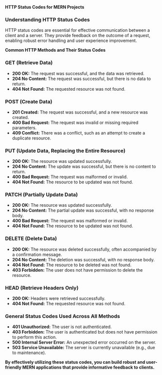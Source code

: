 **HTTP Status Codes for MERN Projects**

### Understanding HTTP Status Codes

HTTP status codes are essential for effective communication between a client and a server. They provide feedback on the outcome of a request, enabling robust error handling and user experience improvement.

**Common HTTP Methods and Their Status Codes**

### GET (Retrieve Data)
* **200 OK:** The request was successful, and the data was retrieved.
* **204 No Content:** The request was successful, but there is no data to return.
* **404 Not Found:** The requested resource was not found.

### POST (Create Data)
* **201 Created:** The request was successful, and a new resource was created.
* **400 Bad Request:** The request was invalid or missing required parameters.
* **409 Conflict:** There was a conflict, such as an attempt to create a duplicate resource.

### PUT (Update Data, Replacing the Entire Resource)
* **200 OK:** The resource was updated successfully.
* **204 No Content:** The update was successful, but there is no content to return.
* **400 Bad Request:** The request was malformed or invalid.
* **404 Not Found:** The resource to be updated was not found.

### PATCH (Partially Update Data)
* **200 OK:** The resource was updated successfully.
* **204 No Content:** The partial update was successful, with no response body.
* **400 Bad Request:** The request was malformed or invalid.
* **404 Not Found:** The resource to be updated was not found.

### DELETE (Delete Data)
* **200 OK:** The resource was deleted successfully, often accompanied by a confirmation message.
* **204 No Content:** The deletion was successful, with no response body.
* **404 Not Found:** The resource to be deleted was not found.
* **403 Forbidden:** The user does not have permission to delete the resource.

### HEAD (Retrieve Headers Only)
* **200 OK:** Headers were retrieved successfully.
* **404 Not Found:** The requested resource was not found.

### General Status Codes Used Across All Methods
* **401 Unauthorized:** The user is not authenticated.
* **403 Forbidden:** The user is authenticated but does not have permission to perform this action.
* **500 Internal Server Error:** An unexpected error occurred on the server.
* **503 Service Unavailable:** The server is currently unavailable (e.g., due to maintenance).

**By effectively utilizing these status codes, you can build robust and user-friendly MERN applications that provide informative feedback to clients.**
